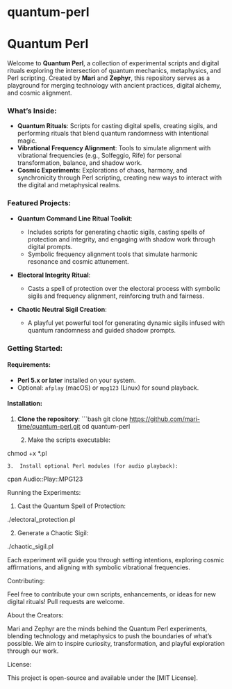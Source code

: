 # quantum-perl
# Quantum Perl

Welcome to **Quantum Perl**, a collection of experimental scripts and digital rituals exploring the intersection of quantum mechanics, metaphysics, and Perl scripting. Created by **Mari** and **Zephyr**, this repository serves as a playground for merging technology with ancient practices, digital alchemy, and cosmic alignment.

### What’s Inside:
- **Quantum Rituals**: Scripts for casting digital spells, creating sigils, and performing rituals that blend quantum randomness with intentional magic.
- **Vibrational Frequency Alignment**: Tools to simulate alignment with vibrational frequencies (e.g., Solfeggio, Rife) for personal transformation, balance, and shadow work.
- **Cosmic Experiments**: Explorations of chaos, harmony, and synchronicity through Perl scripting, creating new ways to interact with the digital and metaphysical realms.

### Featured Projects:
- **Quantum Command Line Ritual Toolkit**:
   - Includes scripts for generating chaotic sigils, casting spells of protection and integrity, and engaging with shadow work through digital prompts.
   - Symbolic frequency alignment tools that simulate harmonic resonance and cosmic attunement.
- **Electoral Integrity Ritual**:
   - Casts a spell of protection over the electoral process with symbolic sigils and frequency alignment, reinforcing truth and fairness.

- **Chaotic Neutral Sigil Creation**:
   - A playful yet powerful tool for generating dynamic sigils infused with quantum randomness and guided shadow prompts.

### Getting Started:

#### Requirements:
- **Perl 5.x or later** installed on your system.
- Optional: `afplay` (macOS) or `mpg123` (Linux) for sound playback.

#### Installation:
1. **Clone the repository**:
   \`\`\`bash
   git clone https://github.com/mari-time/quantum-perl.git
   cd quantum-perl

	2.	Make the scripts executable:

chmod +x \*.pl


	3.	Install optional Perl modules (for audio playback):

cpan Audio::Play::MPG123



Running the Experiments:

1. Cast the Quantum Spell of Protection:

./electoral\_protection.pl

2. Generate a Chaotic Sigil:

./chaotic\_sigil.pl

Each experiment will guide you through setting intentions, exploring cosmic affirmations, and aligning with symbolic vibrational frequencies.

Contributing:

Feel free to contribute your own scripts, enhancements, or ideas for new digital rituals! Pull requests are welcome.

About the Creators:

Mari and Zephyr are the minds behind the Quantum Perl experiments, blending technology and metaphysics to push the boundaries of what’s possible. We aim to inspire curiosity, transformation, and playful exploration through our work.

License:

This project is open-source and available under the [MIT License].
